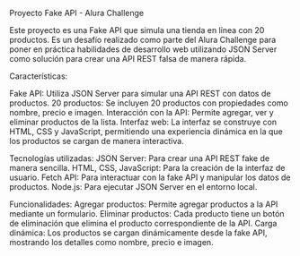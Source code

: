Proyecto Fake API - Alura Challenge

Este proyecto es una Fake API que simula una tienda en línea con 20 productos. 
Es un desafío realizado como parte del Alura Challenge para poner en práctica 
habilidades de desarrollo web utilizando JSON Server como solución para crear
una API REST falsa de manera rápida.

Características:

Fake API: Utiliza JSON Server para simular una API REST con datos de productos.
20 productos: Se incluyen 20 productos con propiedades como nombre, precio e imagen.
Interacción con la API: Permite agregar, ver y eliminar productos de la lista.
Interfaz web: La interfaz se construye con HTML, CSS y JavaScript, permitiendo
una experiencia dinámica en la que los productos se cargan de manera interactiva.

Tecnologías utilizadas:
JSON Server: Para crear una API REST fake de manera sencilla.
HTML, CSS, JavaScript: Para la creación de la interfaz de usuario.
Fetch API: Para interactuar con la fake API y manipular los datos de productos.
Node.js: Para ejecutar JSON Server en el entorno local.

Funcionalidades:
Agregar productos: Permite agregar productos a la API mediante un formulario.
Eliminar productos: Cada producto tiene un botón de eliminación que elimina el 
producto correspondiente de la API.
Carga dinámica: Los productos se cargan dinámicamente desde la fake API,
mostrando los detalles como nombre, precio e imagen.

